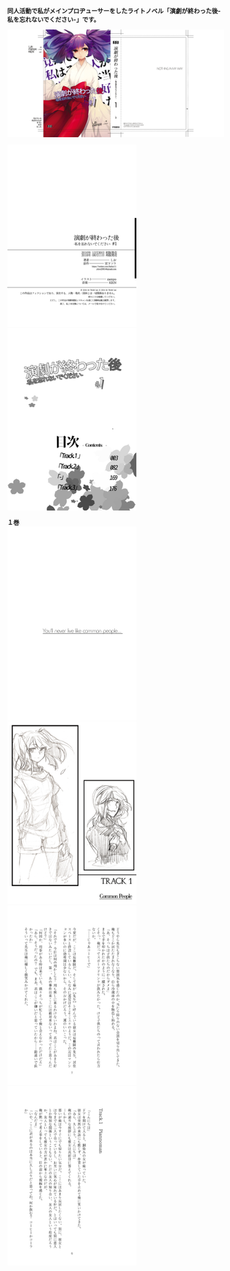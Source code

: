 __同人活動で私がメインプロヂューサーをしたライトノベル「演劇が終わった後-私を忘れないでください-」です。__  
  
<img src="./gennkou1/hyou/mae.jpg" width="600">  

<img src="./gennkou1/320.jpg" width="300"><img src="./gennkou1/3.jpg" width="300">  
  
__１巻__  
<img src="./gennkou1/5.jpg" width="300"><img src="./gennkou1/4.jpg" width="300">   
<img src="./gennkou1/7.jpg" width="300"><img src="./gennkou1/6.jpg" width="300">   
